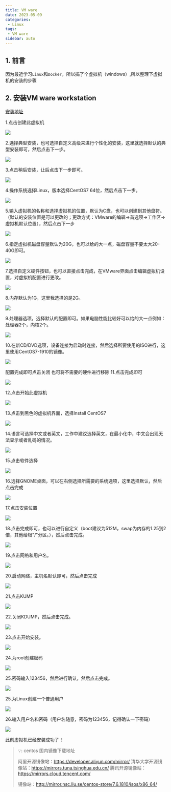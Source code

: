 ```yaml
---
title: VM ware
date: 2023-05-09
categories: 
 - Linux
tags:
 - VM ware
sidebar: auto
---
```


## 1. 前言

因为最近学习`Linux`和`Docker`，所以搞了个虚拟机（windows）,所以整理下虚拟机的安装的步骤

## 2. 安装VM ware workstation

[安装地址](https://www.vmware.com/cn/products/workstation-pro/workstation-pro-evaluation.html)

1.点击创建此虚拟机

![](https://i0.hdslb.com/bfs/note/2031282a4bbe13d9604f6c7298e1a1a9cac46550.png@690w_!web-note.avif)

2.选择典型安装，也可选择自定义高级来进行个性化的安装，这里就选择默认的典型安装即可，然后点击下一步。

![](https://i0.hdslb.com/bfs/note/9fc580dd66d4eca48e3be6c6cd9ea215b01518a2.png@690w_!web-note.avif)

3.点击稍后安装，让后点击下一步即可。

![](https://i0.hdslb.com/bfs/note/5d221937270a977ac967d1943c5124208dbfac53.png@690w_!web-note.avif)

4.操作系统选择Linux，版本选择CentOS7 64位，然后点击下一步。

![](https://i0.hdslb.com/bfs/note/81e6261d52e9080daf380cddb7cb3b7b6e67d081.png@690w_!web-note.avif)

5.输入虚拟机的名称和选择虚拟机的位置，默认为C盘，也可以创建到其他盘符。（默认的安装位置是可以更改的；更改方式：VMware的编辑→首选项→工作区→虚拟机默认位置），然后点击下一步

![](https://i0.hdslb.com/bfs/note/20bea15fcee9674bf438a9c624c3d23e28b606ad.png@690w_!web-note.avif)

6.指定虚拟机磁盘容量默认为20G，也可以给的大一点，磁盘容量不要太大20-40G即可。

![](https://i0.hdslb.com/bfs/note/8e965f544cd50bd27e7e690fa120bce21d250593.png@690w_!web-note.avif)

7.选择自定义硬件按钮，也可以直接点击完成，在VMware界面点击编辑虚拟机设置，对虚拟机配置进行更改。

![](https://i0.hdslb.com/bfs/note/a8abc6f451619ec04134e6679dacbd12ec3b0c66.png@690w_!web-note.avif)

8.内存默认为1G，这里我选择的是2G。

![](https://i0.hdslb.com/bfs/note/2f2e652a5f64f6f673bb62bc1218388cde016776.png@690w_!web-note.avif)

9.处理器选项，选择默认的配置即可。如果电脑性能比较好可以给的大一点例如：处理器2个，内核2个。

![](https://i0.hdslb.com/bfs/note/5651c7980ad0593ac96f2a133ebb77a7d85278ba.png@690w_!web-note.avif)

10.在新CD/DVD选项，设备连接为启动时连接，然后选择所要使用的ISO进行，这里使用CentOS7-1910的镜像。

![](https://i0.hdslb.com/bfs/note/4ea3b9dd8f8006258da15d4fbdf23bfe7e493458.png@690w_!web-note.avif)

配置完成即可点击关闭
也可将不需要的硬件进行移除
11.点击完成即可

![](https://i0.hdslb.com/bfs/note/f607077bdae540d8c105318d3cea1e7953adb6aa.png@690w_!web-note.avif)

12.点击开始此虚拟机

![](https://i0.hdslb.com/bfs/note/94faaab5d9066d8863dbac41a3602bc1233904d8.png@690w_!web-note.avif)

13.点击到黑色的虚拟机界面，选择Install CentOS7

![](https://i0.hdslb.com/bfs/note/c2577aa677cb9fde698019fc8d9d093330f2d053.png@690w_!web-note.avif)

14.语言可选择中文或者英文，工作中建议选择英文，在最小化中，中文会出现无法显示或者乱码的情况。

![](https://i0.hdslb.com/bfs/note/bc6ccfa78ee30db78b3f6d983ffc311d75846c1e.png@690w_!web-note.avif)

15.点击软件选择

![](https://i0.hdslb.com/bfs/note/7e92ae2c4039de55048490bac0536491bd5c4903.png@690w_!web-note.avif)

16.选择GNOME桌面，可以在右侧选择所需要的系统选项，这里选择默认，然后点击完成

![](https://i0.hdslb.com/bfs/note/76c1ffb306bc0d933b7fef7b6079c4111ad5ce07.png@690w_!web-note.avif)

17.点击安装位置

![](https://i0.hdslb.com/bfs/note/8e6cdafb6379f2db6c1dc7a8e0f6809cbaf5a5e2.png@690w_!web-note.avif)

18.点击完成即可，也可以进行自定义（boot建议为512M，swap为内存的1.25到2倍，其他给根"/"分区。），然后点击完成。

![](https://i0.hdslb.com/bfs/note/7090b7eb005c0810031c00bc51e80f7c7f2fa087.png@690w_!web-note.avif)

19.点击网络和用户名。

![](https://i0.hdslb.com/bfs/note/2a521af900a3ab90276dc7e6957850bfa61dbbcb.png@690w_!web-note.avif)

20.启动网络，主机名默认即可，然后点击完成

![](https://i0.hdslb.com/bfs/note/cc6d41e98dd61ffd977733c9be43e73fe734bddc.png@690w_!web-note.avif)

21.点击KUMP

![](https://i0.hdslb.com/bfs/note/a892a29ccea218fe2e16079c35425a32b1bbb5ba.png@690w_!web-note.avif)

22.关闭KDUMP，然后点击完成。

![](https://i0.hdslb.com/bfs/note/9a85f4e009999d23a8bae0ed23f52195109d4d74.png@690w_!web-note.avif)

23.点击开始安装。

![](https://i0.hdslb.com/bfs/note/c2f2b85d882420a833ae7cf1267bc1a38d0524d1.png@690w_!web-note.avif)

24.为root创建密码

![](https://i0.hdslb.com/bfs/note/c2bdebb7faa0853b4ee4c84ba9f13bc7f8adba94.png@690w_!web-note.avif)

25.密码输入123456，然后进行确认，然后点击完成。

![](https://i0.hdslb.com/bfs/note/c3107f3c2777e96fb80832139292f0cbda07347a.png@690w_!web-note.avif)

25.为Linux创建一个普通用户

![](https://i0.hdslb.com/bfs/note/dffa1f5f5e1bbf1cc5c775522309f1ec724730e4.png@690w_!web-note.avif)

26.输入用户名和密码（用户名随意，密码为123456，记得确认一下密码）

![](https://i0.hdslb.com/bfs/note/48367ecd043eec308b34fd1742155f5d9844f7b0.png@690w_!web-note.avif)

此刻虚拟机已经安装成功了！



> 💡: centos 国内镜像下载地址
>
> 阿里开源镜像站：https://developer.aliyun.com/mirror/
> 清华大学开源镜像站：https://mirrors.tuna.tsinghua.edu.cn/
> 腾讯开源镜像站：https://mirrors.cloud.tencent.com/
>
> 镜像站：http://mirror.nsc.liu.se/centos-store/7.6.1810/isos/x86_64/
